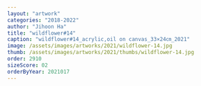 ```yaml
---
layout: "artwork"
categories: "2018-2022"
author: "Jihoon Ha"
title: "wildflower#14"
caption: "wildflower#14_acrylic,oil on canvas_33×24㎝_2021"
image: /assets/images/artworks/2021/wildflower-14.jpg
thumb: /assets/images/artworks/2021/thumbs/wildflower-14.jpg
order: 2910
sizeScore: 02
orderByYear: 2021017
---
```

